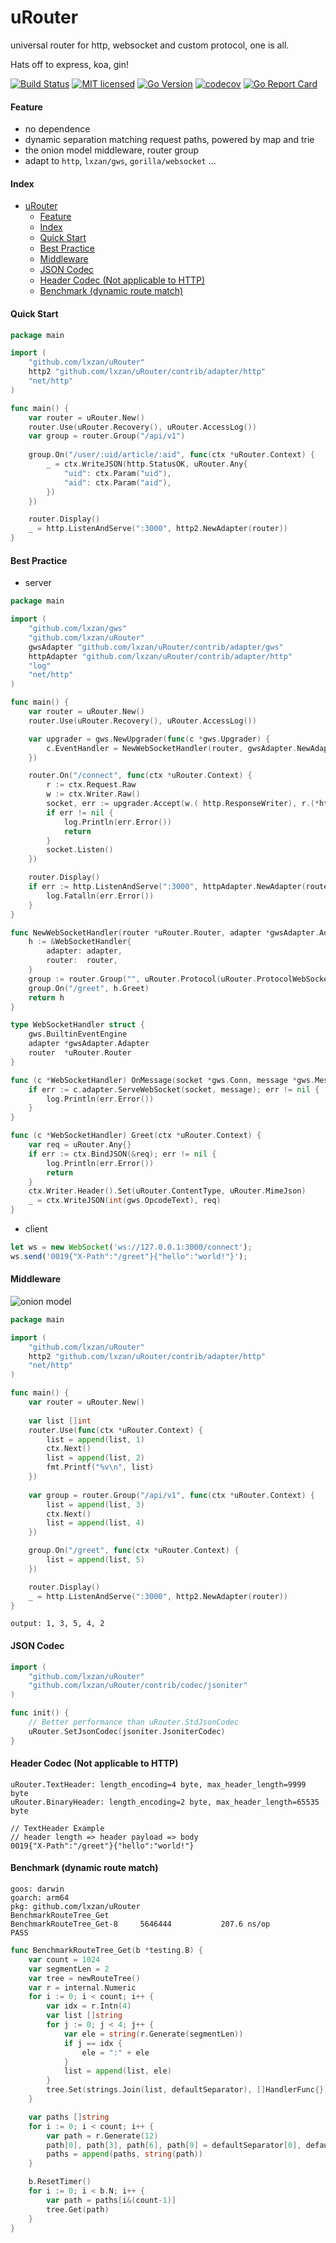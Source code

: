 # uRouter
universal router for http, websocket and custom protocol, one is all.

Hats off to express, koa, gin!

[![Build Status][1]][2] [![MIT licensed][3]][4] [![Go Version][5]][6] [![codecov][7]][8] [![Go Report Card][9]][10]

[1]: https://github.com/lxzan/uRouter/workflows/Go%20Test/badge.svg?branch=main

[2]: https://github.com/lxzan/uRouter/actions?query=branch%3Amain

[3]: https://img.shields.io/badge/license-MIT-blue.svg

[4]: LICENSE

[5]: https://img.shields.io/badge/go-%3E%3D1.16-30dff3?style=flat-square&logo=go

[6]: https://github.com/lxzan/uRouter

[7]: https://codecov.io/gh/lxzan/uRouter/branch/main/graph/badge.svg?token=0Tx9xH9Lvd

[8]: https://codecov.io/gh/lxzan/uRouter

[9]: https://goreportcard.com/badge/github.com/lxzan/uRouter

[10]: https://goreportcard.com/report/github.com/lxzan/uRouter

#### Feature
- no dependence
- dynamic separation matching request paths, powered by map and trie
- the onion model middleware, router group 
- adapt to `http`, `lxzan/gws`, `gorilla/websocket` ...

#### Index

- [uRouter](#urouter)
  - [Feature](#feature)
  - [Index](#index)
  - [Quick Start](#quick-start)
  - [Best Practice](#best-practice)
  - [Middleware](#middleware)
  - [JSON Codec](#json-codec)
  - [Header Codec (Not applicable to HTTP)](#header-codec-not-applicable-to-http)
  - [Benchmark (dynamic route match)](#benchmark-dynamic-route-match)



  
#### Quick Start

```go
package main

import (
	"github.com/lxzan/uRouter"
	http2 "github.com/lxzan/uRouter/contrib/adapter/http"
	"net/http"
)

func main() {
	var router = uRouter.New()
	router.Use(uRouter.Recovery(), uRouter.AccessLog())
	var group = router.Group("/api/v1")
	
	group.On("/user/:uid/article/:aid", func(ctx *uRouter.Context) {
		_ = ctx.WriteJSON(http.StatusOK, uRouter.Any{
			"uid": ctx.Param("uid"),
			"aid": ctx.Param("aid"),
		})
	})

	router.Display()
	_ = http.ListenAndServe(":3000", http2.NewAdapter(router))
}


```

#### Best Practice

- server
  
```go
package main

import (
	"github.com/lxzan/gws"
	"github.com/lxzan/uRouter"
	gwsAdapter "github.com/lxzan/uRouter/contrib/adapter/gws"
	httpAdapter "github.com/lxzan/uRouter/contrib/adapter/http"
	"log"
	"net/http"
)

func main() {
	var router = uRouter.New()
	router.Use(uRouter.Recovery(), uRouter.AccessLog())

	var upgrader = gws.NewUpgrader(func(c *gws.Upgrader) {
		c.EventHandler = NewWebSocketHandler(router, gwsAdapter.NewAdapter(router))
	})

	router.On("/connect", func(ctx *uRouter.Context) {
		r := ctx.Request.Raw
		w := ctx.Writer.Raw()
		socket, err := upgrader.Accept(w.( http.ResponseWriter), r.(*http.Request))
		if err != nil {
			log.Println(err.Error())
			return
		}
		socket.Listen()
	})

	router.Display()
	if err := http.ListenAndServe(":3000", httpAdapter.NewAdapter(router)); err != nil {
		log.Fatalln(err.Error())
	}
}

func NewWebSocketHandler(router *uRouter.Router, adapter *gwsAdapter.Adapter) *WebSocketHandler {
	h := &WebSocketHandler{
		adapter: adapter,
		router:  router,
	}
	group := router.Group("", uRouter.Protocol(uRouter.ProtocolWebSocket))
	group.On("/greet", h.Greet)
	return h
}

type WebSocketHandler struct {
	gws.BuiltinEventEngine
	adapter *gwsAdapter.Adapter
	router  *uRouter.Router
}

func (c *WebSocketHandler) OnMessage(socket *gws.Conn, message *gws.Message) {
	if err := c.adapter.ServeWebSocket(socket, message); err != nil {
		log.Println(err.Error())
	}
}

func (c *WebSocketHandler) Greet(ctx *uRouter.Context) {
	var req = uRouter.Any{}
	if err := ctx.BindJSON(&req); err != nil {
		log.Println(err.Error())
		return
	}
	ctx.Writer.Header().Set(uRouter.ContentType, uRouter.MimeJson)
	_ = ctx.WriteJSON(int(gws.OpcodeText), req)
}
```

- client
  
```js
let ws = new WebSocket('ws://127.0.0.1:3000/connect');
ws.send('0019{"X-Path":"/greet"}{"hello":"world!"}');
```

#### Middleware
  
![onion model](https://upload-images.jianshu.io/upload_images/26203625-b80a51afcf265c9d.jpg?imageMogr2/auto-orient/strip|imageView2/2/w/1078/format/webp)
  
```go
package main

import (
	"github.com/lxzan/uRouter"
	http2 "github.com/lxzan/uRouter/contrib/adapter/http"
	"net/http"
)

func main() {
	var router = uRouter.New()
	
	var list []int
	router.Use(func(ctx *uRouter.Context) {
		list = append(list, 1)
		ctx.Next()
		list = append(list, 2)
		fmt.Printf("%v\n", list)
	})
	
	var group = router.Group("/api/v1", func(ctx *uRouter.Context) {
		list = append(list, 3)
		ctx.Next()
		list = append(list, 4)
	})

	group.On("/greet", func(ctx *uRouter.Context) {
		list = append(list, 5)
	})

	router.Display()
	_ = http.ListenAndServe(":3000", http2.NewAdapter(router))
}
```

```
output: 1, 3, 5, 4, 2
```

#### JSON Codec

```go
import (
	"github.com/lxzan/uRouter"
	"github.com/lxzan/uRouter/contrib/codec/jsoniter"
)

func init() {
	// Better performance than uRouter.StdJsonCodec 
	uRouter.SetJsonCodec(jsoniter.JsoniterCodec)
}
```

#### Header Codec (Not applicable to HTTP)

```
uRouter.TextHeader: length_encoding=4 byte, max_header_length=9999 byte
uRouter.BinaryHeader: length_encoding=2 byte, max_header_length=65535 byte
```

```
// TextHeader Example
// header length => header payload => body
0019{"X-Path":"/greet"}{"hello":"world!"}
```

#### Benchmark (dynamic route match)

```
goos: darwin
goarch: arm64
pkg: github.com/lxzan/uRouter
BenchmarkRouteTree_Get
BenchmarkRouteTree_Get-8   	 5646444	       207.6 ns/op
PASS
```

```go
func BenchmarkRouteTree_Get(b *testing.B) {
	var count = 1024
	var segmentLen = 2
	var tree = newRouteTree()
	var r = internal.Numeric
	for i := 0; i < count; i++ {
		var idx = r.Intn(4)
		var list []string
		for j := 0; j < 4; j++ {
			var ele = string(r.Generate(segmentLen))
			if j == idx {
				ele = ":" + ele
			}
			list = append(list, ele)
		}
		tree.Set(strings.Join(list, defaultSeparator), []HandlerFunc{})
	}

	var paths []string
	for i := 0; i < count; i++ {
		var path = r.Generate(12)
		path[0], path[3], path[6], path[9] = defaultSeparator[0], defaultSeparator[0], defaultSeparator[0], defaultSeparator[0]
		paths = append(paths, string(path))
	}

	b.ResetTimer()
	for i := 0; i < b.N; i++ {
		var path = paths[i&(count-1)]
		tree.Get(path)
	}
}
```
